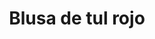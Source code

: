 ---
templateKey: products
title: Blusa de tul rojo
description: Blusa de tul rojo
images:
  - { image: /img/products-grid1.jpg }
  - { image: /img/products-grid2.jpg }
  - { image: /img/products-grid3.jpg }
price: 20
quantity: 2
category: Blusas
---